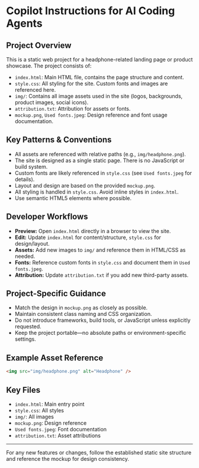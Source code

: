 # Copilot Instructions for AI Coding Agents

## Project Overview
This is a static web project for a headphone-related landing page or product showcase. The project consists of:
- `index.html`: Main HTML file, contains the page structure and content.
- `style.css`: All styling for the site. Custom fonts and images are referenced here.
- `img/`: Contains all image assets used in the site (logos, backgrounds, product images, social icons).
- `attribution.txt`: Attribution for assets or fonts.
- `mockup.png`, `Used fonts.jpeg`: Design reference and font usage documentation.

## Key Patterns & Conventions
- All assets are referenced with relative paths (e.g., `img/headphone.png`).
- The site is designed as a single static page. There is no JavaScript or build system.
- Custom fonts are likely referenced in `style.css` (see `Used fonts.jpeg` for details).
- Layout and design are based on the provided `mockup.png`.
- All styling is handled in `style.css`. Avoid inline styles in `index.html`.
- Use semantic HTML5 elements where possible.

## Developer Workflows
- **Preview:** Open `index.html` directly in a browser to view the site.
- **Edit:** Update `index.html` for content/structure, `style.css` for design/layout.
- **Assets:** Add new images to `img/` and reference them in HTML/CSS as needed.
- **Fonts:** Reference custom fonts in `style.css` and document them in `Used fonts.jpeg`.
- **Attribution:** Update `attribution.txt` if you add new third-party assets.

## Project-Specific Guidance
- Match the design in `mockup.png` as closely as possible.
- Maintain consistent class naming and CSS organization.
- Do not introduce frameworks, build tools, or JavaScript unless explicitly requested.
- Keep the project portable—no absolute paths or environment-specific settings.

## Example Asset Reference
```html
<img src="img/headphone.png" alt="Headphone" />
```

## Key Files
- `index.html`: Main entry point
- `style.css`: All styles
- `img/`: All images
- `mockup.png`: Design reference
- `Used fonts.jpeg`: Font documentation
- `attribution.txt`: Asset attributions

---
For any new features or changes, follow the established static site structure and reference the mockup for design consistency.
